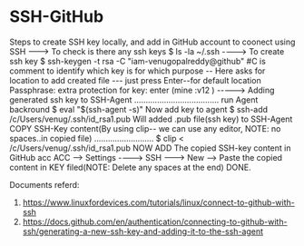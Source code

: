 # SSH-GitHub

Steps to create SSH key locally, and add in GitHub account to coonect using SSH
---> To check is there any ssh keys
      $ ls -la ~/.ssh
----> To create ssh key
      $ ssh-keygen -t rsa -C "iam-venugopalreddy@github"  #C is comment to identify which key is for which purpose
      -- Here asks for location to add created file
      --- just press Enter--for default location
      Passphrase: extra protection for key: enter (mine :v12 )
----->
Adding generated ssh key to SSH-Agent
.....................................
run Agent backround
$ eval "$(ssh-agent -s)"
Now add key to agent
$ ssh-add /c/Users/venug/.ssh/id_rsa1.pub
Will added .pub file(ssh key) to SSH-Agent
COPY SSH-Key content(By using clip-- we can use any editor, NOTE: no spaces..in copied file)
..........................
$ clip < /c/Users/venug/.ssh/id_rsa1.pub
NOW ADD The copied SSH-key content in GitHub acc
ACC --> Settings ----> SSH ---> New --> Paste the copied content in KEY filed(NOTE: Delete any spaces at the end)
DONE.

Documents referd:
1) https://www.linuxfordevices.com/tutorials/linux/connect-to-github-with-ssh
2) https://docs.github.com/en/authentication/connecting-to-github-with-ssh/generating-a-new-ssh-key-and-adding-it-to-the-ssh-agent
